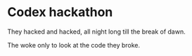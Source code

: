 # Codex hackathon

They hacked and hacked, all night long till the break of dawn.

The woke only to look at the code they broke.
